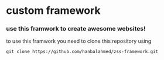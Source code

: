 # custom framework

### use this framwork to create awesome websites!

to use this framwork you need to clone this repository using 

`git clone https://github.com/hanbalahmed/zss-framework.git` 
